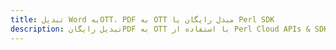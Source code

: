 ---title: تبدیل Word بهOTT، PDF به OTT مبدل رایگان یا Perl SDKdescription: تبدیل رایگانPDF به OTT با استفاده از Perl Cloud APIs & SDK. همچنین اسناد Microsoft Word و OpenOffice را در Cloud ایجاد، ویرایش و رندر کنید.---